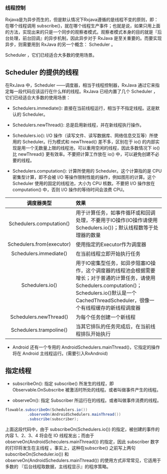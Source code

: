 ### 线程控制

Rxjava是为异步而生的，但是默认情况下Rxjava遵循的是线程不变的原则，即：在哪个线程调用 subscribe()，就在哪个线程生产事件；也就是说，如果只用上面的方法，实现出来的只是一个同步的观察者模式。观察者模式本身的目的就是『后台处理，前台回调』的异步机制，因此异步对于 RxJava 是至关重要的。而要实现异步，则需要用到 RxJava 的另一个概念： Scheduler 。

Scheduler ，它们已经适合大多数的使用场景。
## Scheduler 的提供的线程
在RxJava 中，Scheduler ——调度器，相当于线程控制器，RxJava 通过它来指定每一段代码应该运行在什么样的线程。RxJava 已经内置了几个 Scheduler ，它们已经适合大多数的使用场景：

- Schedulers.immediate(): 直接在当前线程运行，相当于不指定线程。这是默认的 Scheduler。

- Schedulers.newThread(): 总是启用新线程，并在新线程执行操作。

- Schedulers.io(): I/O 操作（读写文件、读写数据库、网络信息交互等）所使用的 Scheduler。行为模式和 newThread() 差不多，区别在于 io() 的内部实现是用一个无数量上限的线程池，可以重用空闲的线程，因此多数情况下 io() 比 newThread() 更有效率。不要把计算工作放在 io() 中，可以避免创建不必要的线程。

- Schedulers.computation(): 计算所使用的 Scheduler。这个计算指的是 CPU 密集型计算，即不会被 I/O 等操作限制性能的操作，例如图形的计算。这个 Scheduler 使用的固定的线程池，大小为 CPU 核数。不要把 I/O 操作放在 computation() 中，否则 I/O 操作的等待时间会浪费 CPU。

|调度器类型|效果|
|:--:|:--|
|Schedulers.computation()|用于计算任务，如事件循环或和回调处理，不要用于IO操作(IO操作请使用Schedulers.io())；默认线程数等于处理器的数量|
|Schedulers.from(executor)|使用指定的Executor作为调度器|
|Schedulers.immediate()|在当前线程立即开始执行任务|
|Schedulers.io()|用于IO密集型任务，如异步阻塞IO操作，这个调度器的线程池会根据需要增长；对于普通的计算任务，请使用Schedulers.computation()；Schedulers.io()默认是一个CachedThreadScheduler，很像一个有线程缓存的新线程调度器|
|Schedulers.newThread()|为每个任务创建一个新线程|
|Schedulers.trampoline()|当其它排队的任务完成后，在当前线程排队开始执行|



- Android 还有一个专用的 AndroidSchedulers.mainThread()，它指定的操作将在 Android 主线程运行。(需要引入RxAndroid)


## 指定线程
- subscribeOn(): 指定 subscribe() 所发生的线程，即 Observable.OnSubscribe 被激活时所处的线程。或者叫做事件产生的线程。

- observeOn(): 指定 Subscriber 所运行在的线程。或者叫做事件消费的线程。

```java
flowable.subscribeOn(Schedulers.io())
          .observeOn(AndroidSchedulers.mainThread())
          .subscribe(subscriber);
```

上面这段代码中，由于 subscribeOn(Schedulers.io()) 的指定，被创建的事件的内容 1、2、3、4 将会在 IO 线程发出；而由于observeOn(AndroidScheculers.mainThread()) 的指定，因此 subscriber 数字的打印将发生在主线程 。事实上，这种在subscribe() 之前写上两句 subscribeOn(Scheduler.io()) 和 observeOn(AndroidSchedulers.mainThread()) 的使用方式非常常见，它适用于多数的 『后台线程取数据，主线程显示』的程序策略。
